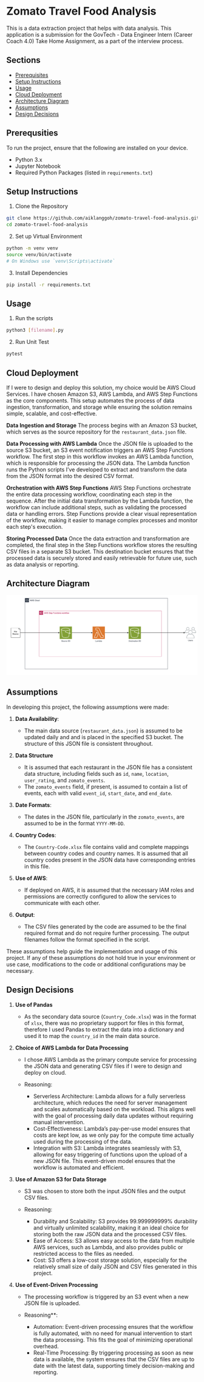 # Zomato Travel Food Analysis

This is a data extraction project that helps with data analysis. This application is a submission for the GovTech - Data Engineer Intern (Career Coach 4.0) Take Home Assignment, as a part of the interview process.

## Sections
- [Prerequisites](#prerequsities)
- [Setup Instructions](#setup-instructions)
- [Usage](#usage)
- [Cloud Deployment](#cloud-deployment)
- [Architecture Diagram](#architecture-diagram)
- [Assumptions](#assumptions)
- [Design Decisions](#design-decisions)

## Prerequsities
To run the project, ensure that the following are installed on your device.
- Python 3.x
- Jupyter Notebook
- Required Python Packages (listed in ``requirements.txt``)

## Setup Instructions
1. Clone the Repository
```bash
git clone https://github.com/aiklanggoh/zomato-travel-food-analysis.git
cd zomato-travel-food-analysis
```
2. Set up Virtual Environment
```bash
python -m venv venv
source venv/bin/activate  
# On Windows use `venv\Scripts\activate`
```
3. Install Dependencies
```bash
pip install -r requirements.txt
```

## Usage
1. Run the scripts
```bash
python3 [filename].py
```
2. Run Unit Test
```bash
pytest
```

## Cloud Deployment
If I were to design and deploy this solution, my choice would be AWS Cloud Services. I have chosen Amazon S3, AWS Lambda, and AWS Step Functions as the core components. This setup automates the process of data ingestion, transformation, and storage while ensuring the solution remains simple, scalable, and cost-effective.

**Data Ingestion and Storage**
The process begins with an Amazon S3 bucket, which serves as the source repository for the ``restaurant_data.json`` file. 

**Data Processing with AWS Lambda**
Once the JSON file is uploaded to the source S3 bucket, an S3 event notification triggers an AWS Step Functions workflow. The first step in this workflow invokes an AWS Lambda function, which is responsible for processing the JSON data. The Lambda function runs the Python scripts I’ve developed to extract and transform the data from the JSON format into the desired CSV format. 

**Orchestration with AWS Step Functions**
AWS Step Functions orchestrate the entire data processing workflow, coordinating each step in the sequence. After the initial data transformation by the Lambda function, the workflow can include additional steps, such as validating the processed data or handling errors. Step Functions provide a clear visual representation of the workflow, making it easier to manage complex processes and monitor each step's execution.

**Storing Processed Data**
Once the data extraction and transformation are completed, the final step in the Step Functions workflow stores the resulting CSV files in a separate S3 bucket. This destination bucket ensures that the processed data is securely stored and easily retrievable for future use, such as data analysis or reporting.

## Architecture Diagram
![title](images/architecture_diagram.png)

## Assumptions
In developing this project, the following assumptions were made:
1. **Data Availability**:
    - The main data source (``restaurant_data.json``) is assumed to be updated daily and and is placed in the specified S3 bucket. The structure of this JSON file is consistent throughout.

2. **Data Structure**
    - It is assumed that each restaurant in the JSON file has a consistent data structure, including fields such as ``id``, ``name``, ``location``, ``user_rating``, and ``zomato_events``.
    - The ``zomato_events`` field, if present, is assumed to contain a list of events, each with valid ``event_id``, ``start_date``, and ``end_date``.

3. **Date Formats**:
   - The dates in the JSON file, particularly in the ``zomato_events``, are assumed to be in the format ``YYYY-MM-DD``.

4. **Country Codes**:
   - The ``Country-Code.xlsx`` file contains valid and complete mappings between country codes and country names. It is assumed that all country codes present in the JSON data have corresponding entries in this file.

5. **Use of AWS**:
   - If deployed on AWS, it is assumed that the necessary IAM roles and permissions are correctly configured to allow the services to communicate with each other.

6. **Output**:
   - The CSV files generated by the code are assumed to be the final required format and do not require further processing. The output filenames follow the format specified in the script.

These assumptions help guide the implementation and usage of this project. If any of these assumptions do not hold true in your environment or use case, modifications to the code or additional configurations may be necessary.

## Design Decisions
1. **Use of Pandas**
    - As the secondary data source (``Country_Code.xlsx``) was in the format of ``xlsx``, there was no proprietary support for files in this format, therefore I used Pandas to extract the data into a dictionary and used it to map the ``country_id`` in the main data source.

2. **Choice of AWS Lambda for Data Processing**
    - I chose AWS Lambda as the primary compute service for processing the JSON data and generating CSV files if I were to design and deploy on cloud.

    - Reasoning:
        - Serverless Architecture: Lambda allows for a fully serverless architecture, which reduces the need for server management and scales automatically based on the workload. This aligns well with the goal of processing daily data updates without requiring manual intervention.
        - Cost-Effectiveness: Lambda’s pay-per-use model ensures that costs are kept low, as we only pay for the compute time actually used during the processing of the data.
        - Integration with S3: Lambda integrates seamlessly with S3, allowing for easy triggering of functions upon the upload of a new JSON file. This event-driven model ensures that the workflow is automated and efficient.

3. **Use of Amazon S3 for Data Storage**
    - S3 was chosen to store both the input JSON files and the output CSV files.

    - Reasoning:
        - Durability and Scalability: S3 provides 99.999999999% durability and virtually unlimited scalability, making it an ideal choice for storing both the raw JSON data and the processed CSV files.
        - Ease of Access: S3 allows easy access to the data from multiple AWS services, such as Lambda, and also provides public or restricted access to the files as needed.
        - Cost: S3 offers a low-cost storage solution, especially for the relatively small size of daily JSON and CSV files generated in this project.

4. **Use of Event-Driven Processing**
    - The processing workflow is triggered by an S3 event when a new JSON file is uploaded.

    - Reasoning**:
        - Automation: Event-driven processing ensures that the workflow is fully automated, with no need for manual intervention to start the data processing. This fits the goal of minimizing operational overhead.
        - Real-Time Processing: By triggering processing as soon as new data is available, the system ensures that the CSV files are up to date with the latest data, supporting timely decision-making and reporting.